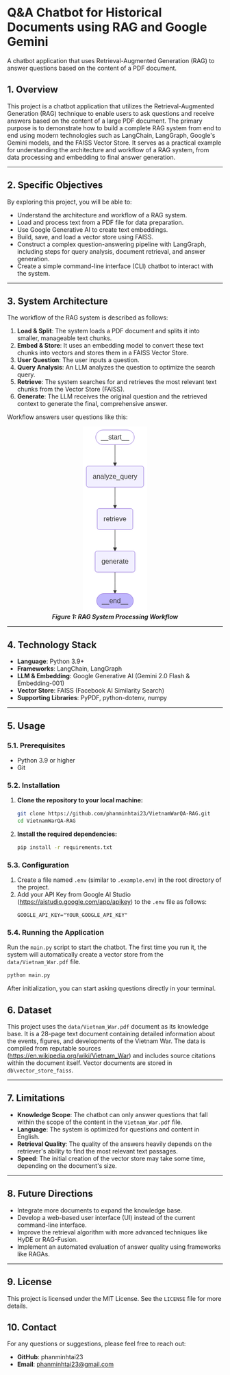 # Q&A Chatbot for Historical Documents using RAG and Google Gemini

A chatbot application that uses Retrieval-Augmented Generation (RAG) to answer questions based on the content of a PDF document.


## 1. Overview

This project is a chatbot application that utilizes the Retrieval-Augmented Generation (RAG) technique to enable users to ask questions and receive answers based on the content of a large PDF document. The primary purpose is to demonstrate how to build a complete RAG system from end to end using modern technologies such as LangChain, LangGraph, Google's Gemini models, and the FAISS Vector Store. It serves as a practical example for understanding the architecture and workflow of a RAG system, from data processing and embedding to final answer generation.

---

## 2. Specific Objectives

By exploring this project, you will be able to:
- Understand the architecture and workflow of a RAG system.
- Load and process text from a PDF file for data preparation.
- Use Google Generative AI to create text embeddings.
- Build, save, and load a vector store using FAISS.
- Construct a complex question-answering pipeline with LangGraph, including steps for query analysis, document retrieval, and answer generation.
- Create a simple command-line interface (CLI) chatbot to interact with the system.

---

## 3. System Architecture

The workflow of the RAG system is described as follows:

1.  **Load & Split**: The system loads a PDF document and splits it into smaller, manageable text chunks.
2.  **Embed & Store**: It uses an embedding model to convert these text chunks into vectors and stores them in a FAISS Vector Store.
3.  **User Question**: The user inputs a question.
4.  **Query Analysis**: An LLM analyzes the question to optimize the search query.
5.  **Retrieve**: The system searches for and retrieves the most relevant text chunks from the Vector Store (FAISS).
6.  **Generate**: The LLM receives the original question and the retrieved context to generate the final, comprehensive answer.

Workflow answers user questions like this:

<div align="center">
  <img src="./rag_system_graph.png" alt="RAG System Workflow" />
  <br>
  <strong><em>Figure 1: RAG System Processing Workflow</em></strong>
</div>

---

## 4. Technology Stack

-   **Language**: Python 3.9+
-   **Frameworks**: LangChain, LangGraph
-   **LLM & Embedding**: Google Generative AI (Gemini 2.0 Flash & Embedding-001)
-   **Vector Store**: FAISS (Facebook AI Similarity Search)
-   **Supporting Libraries**: PyPDF, python-dotenv, numpy

---

## 5. Usage

### 5.1. Prerequisites
-   Python 3.9 or higher
-   Git

### 5.2. Installation

1.  **Clone the repository to your local machine:**
    ```bash
    git clone https://github.com/phanminhtai23/VietnamWarQA-RAG.git
    cd VietnamWarQA-RAG
    ```

2.  **Install the required dependencies:**
    ```bash
    pip install -r requirements.txt
    ```

### 5.3. Configuration

1.  Create a file named `.env` (similar to `.example.env`) in the root directory of the project.
2.  Add your API Key from Google AI Studio (https://aistudio.google.com/app/apikey) to the `.env` file as follows:
    ```
    GOOGLE_API_KEY="YOUR_GOOGLE_API_KEY"
    ```

### 5.4. Running the Application

Run the `main.py` script to start the chatbot. The first time you run it, the system will automatically create a vector store from the `data/Vietnam_War.pdf` file.
```bash
python main.py
```
After initialization, you can start asking questions directly in your terminal.

## 6. Dataset

This project uses the `data/Vietnam_War.pdf` document as its knowledge base. It is a 28-page text document containing detailed information about the events, figures, and developments of the Vietnam War. The data is compiled from reputable sources (https://en.wikipedia.org/wiki/Vietnam_War) and includes source citations within the document itself. Vector documents are stored in `db\vector_store_faiss`.

---

## 7. Limitations

-   **Knowledge Scope**: The chatbot can only answer questions that fall within the scope of the content in the `Vietnam_War.pdf` file.
-   **Language**: The system is optimized for questions and content in English.
-   **Retrieval Quality**: The quality of the answers heavily depends on the retriever's ability to find the most relevant text passages.
-   **Speed**: The initial creation of the vector store may take some time, depending on the document's size.

---

## 8. Future Directions

-   Integrate more documents to expand the knowledge base.
-   Develop a web-based user interface (UI) instead of the current command-line interface.
-   Improve the retrieval algorithm with more advanced techniques like HyDE or RAG-Fusion.
-   Implement an automated evaluation of answer quality using frameworks like RAGAs.

---

## 9. License

This project is licensed under the MIT License. See the `LICENSE` file for more details.


## 10. Contact

For any questions or suggestions, please feel free to reach out:

-   **GitHub**: phanminhtai23
-   **Email**: phanminhtai23@gmail.com